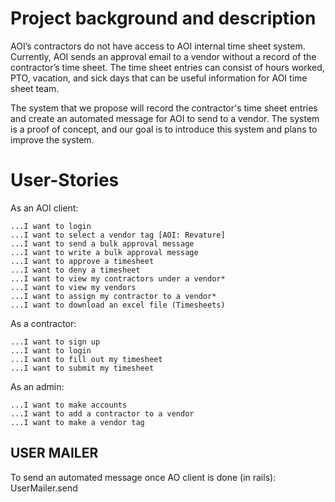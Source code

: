 # ​Project background and description​
AOI’s contractors do not have access to AOI internal time sheet system. Currently, AOI sends an approval email to a vendor without a record of the contractor’s time sheet. The time sheet entries can consist of hours worked, PTO, vacation, and sick days that can be useful information for AOI time sheet team. 
 
The system that we propose will record the contractor's time sheet entries and create an automated message for AOI to send to a vendor. The system is a proof of concept, and our goal is to introduce this system and plans to improve the system.

# User-Stories

As an AOI client:  

	...I want to login 
	...I want to select a vendor tag [AOI: Revature] 
	...I want to send a bulk approval message 
	...I want to write a bulk approval message 
	...I want to approve a timesheet 
	...I want to deny a timesheet 
	...I want to view my contractors under a vendor* 
	...I want to view my vendors 
	...I want to assign my contractor to a vendor* 
	...I want to download an excel file (Timesheets) 

 

As a contractor:  

	...I want to sign up 
	...I want to login 
	...I want to fill out my timesheet 
	...I want to submit my timesheet 

As an admin:  

	...I want to make accounts 
	...I want to add a contractor to a vendor 
	...I want to make a vendor tag 

## USER MAILER

To send an automated message once AO client is done (in rails): UserMailer.send


